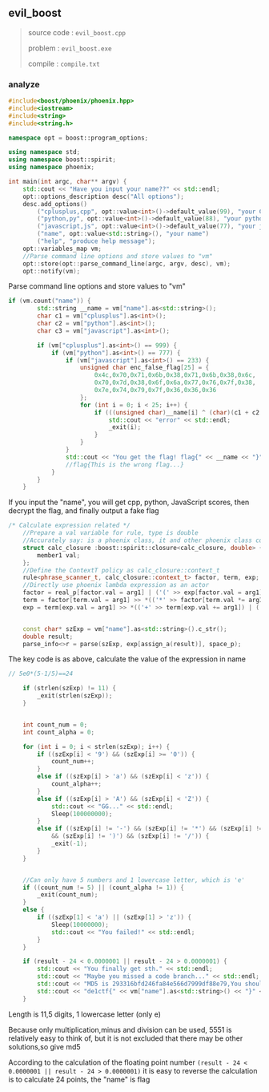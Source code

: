 ## evil_boost

> source code : `evil_boost.cpp`
>
> problem : `evil_boost.exe`
>
> compile : `compile.txt`



### analyze

```C++
#include<boost/phoenix/phoenix.hpp>
#include<iostream>
#include<string>
#include<string.h>

namespace opt = boost::program_options;

using namespace std;
using namespace boost::spirit;
using namespace phoenix;

int main(int argc, char** argv) {
	std::cout << "Have you input your name??" << std::endl;
	opt::options_description desc("All options");
	desc.add_options()
		("cplusplus,cpp", opt::value<int>()->default_value(99), "your C++ grades")
		("python,py", opt::value<int>()->default_value(88), "your python grades")
		("javascript,js", opt::value<int>()->default_value(77), "your javascript grades")
		("name", opt::value<std::string>(), "your name")
		("help", "produce help message");
	opt::variables_map vm;
	//Parse command line options and store values to "vm"
	opt::store(opt::parse_command_line(argc, argv, desc), vm);
	opt::notify(vm);
```

Parse command line options and store values to "vm"

```C++
if (vm.count("name")) {
		std::string __name = vm["name"].as<std::string>();
		char c1 = vm["cplusplus"].as<int>();
		char c2 = vm["python"].as<int>();
		char c3 = vm["javascript"].as<int>();

		if (vm["cplusplus"].as<int>() == 999) {
			if (vm["python"].as<int>() == 777) {
				if (vm["javascript"].as<int>() == 233) {
					unsigned char enc_false_flag[25] = {
						0x4c,0x70,0x71,0x6b,0x38,0x71,0x6b,0x38,0x6c,
						0x70,0x7d,0x38,0x6f,0x6a,0x77,0x76,0x7f,0x38,
						0x7e,0x74,0x79,0x7f,0x36,0x36,0x36
					};
					for (int i = 0; i < 25; i++) {
						if (((unsigned char)__name[i] ^ (char)(c1 + c2 * c3)) != enc_false_flag[i]) {
							std::cout << "error" << std::endl;
							_exit(i);
						}
					}
				}
				std::cout << "You get the flag! flag{" << __name << "}" << std::endl;
				//flag{This is the wrong flag...}
			}
		}
	}
```

If you input the "name", you will get cpp, python, JavaScript scores, then decrypt the flag, and finally output a fake flag

```C++
/* Calculate expression related */
	//Prepare a val variable for rule, type is double
	//Accurately say: is a phoenix class, it and other phoenix class constitute a lambda expression, can be seen as a double in the lambda
	struct calc_closure :boost::spirit::closure<calc_closure, double> {
		member1 val;
	};
	//Define the ContextT policy as calc_closure::context_t
	rule<phrase_scanner_t, calc_closure::context_t> factor, term, exp;
	//Directly use phoenix lambda expression as an actor
	factor = real_p[factor.val = arg1] | ('(' >> exp[factor.val = arg1] >> ')');
	term = factor[term.val = arg1] >> *(('*' >> factor[term.val *= arg1]) | ('/' >> factor[term.val /= arg1]));
	exp = term[exp.val = arg1] >> *(('+' >> term[exp.val += arg1]) | ('-' >> term[exp.val -= arg1]));


	const char* szExp = vm["name"].as<std::string>().c_str();
	double result;
	parse_info<>r = parse(szExp, exp[assign_a(result)], space_p);
```



The key code is as above, calculate the value of the expression in name

```C++
// 5e0*(5-1/5)==24

	if (strlen(szExp) != 11) {
		_exit(strlen(szExp));
	}


	int count_num = 0;
	int count_alpha = 0;

	for (int i = 0; i < strlen(szExp); i++) {
		if ((szExp[i] < '9') && (szExp[i] >= '0')) {
			count_num++;
		}
		else if ((szExp[i] > 'a') && (szExp[i] < 'z')) {
			count_alpha++;
		}
		else if ((szExp[i] > 'A') && (szExp[i] < 'Z')) {
			std::cout << "GG..." << std::endl;
			Sleep(100000000);
		}
		else if ((szExp[i] != '-') && (szExp[i] != '*') && (szExp[i] != '(')
			&& (szExp[i] != ')') && (szExp[i] != '/')) {
			_exit(-1);
		}
	}


	//Can only have 5 numbers and 1 lowercase letter, which is 'e'
	if ((count_num != 5) || (count_alpha != 1)) {
		_exit(count_num);
	}
	else {
		if ((szExp[1] < 'a') || (szExp[1] > 'z')) {
			Sleep(10000000);
			std::cout << "You failed!" << std::endl;
		}
	}

	if (result - 24 < 0.0000001 || result - 24 > 0.0000001) {
		std::cout << "You finally get sth." << std::endl;
		std::cout << "Maybe you missed a code branch..." << std::endl;
		std::cout << "MD5 is 293316bfd246fa84e566d7999df88e79,You should check it!" << std::endl;
		std::cout << "de1ctf{" << vm["name"].as<std::string>() << "}" << std::endl;
	}
```

 Length is 11,5 digits, 1 lowercase letter (only e)



Because only multiplication,minus and division can be used, 5551 is relatively easy to think of, but it is not excluded that there may be other solutions,so give md5  

According to the calculation of the floating point number `(result - 24 < 0.0000001 || result - 24 > 0.0000001)` it is easy to reverse the calculation is to calculate 24 points, the "name" is flag